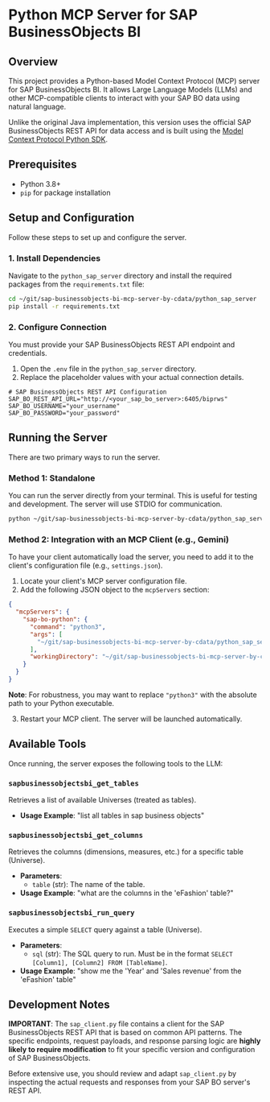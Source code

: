 # Python MCP Server for SAP BusinessObjects BI

## Overview

This project provides a Python-based Model Context Protocol (MCP) server for SAP BusinessObjects BI. It allows Large Language Models (LLMs) and other MCP-compatible clients to interact with your SAP BO data using natural language.

Unlike the original Java implementation, this version uses the official SAP BusinessObjects REST API for data access and is built using the [Model Context Protocol Python SDK](https://github.com/modelcontextprotocol/python-sdk).

## Prerequisites

*   Python 3.8+
*   `pip` for package installation

## Setup and Configuration

Follow these steps to set up and configure the server.

### 1. Install Dependencies

Navigate to the `python_sap_server` directory and install the required packages from the `requirements.txt` file:

```bash
cd ~/git/sap-businessobjects-bi-mcp-server-by-cdata/python_sap_server
pip install -r requirements.txt
```

### 2. Configure Connection

You must provide your SAP BusinessObjects REST API endpoint and credentials.

1.  Open the `.env` file in the `python_sap_server` directory.
2.  Replace the placeholder values with your actual connection details.

```dotenv
# SAP BusinessObjects REST API Configuration
SAP_BO_REST_API_URL="http://<your_sap_bo_server>:6405/biprws"
SAP_BO_USERNAME="your_username"
SAP_BO_PASSWORD="your_password"
```

## Running the Server

There are two primary ways to run the server.

### Method 1: Standalone

You can run the server directly from your terminal. This is useful for testing and development. The server will use STDIO for communication.

```bash
python ~/git/sap-businessobjects-bi-mcp-server-by-cdata/python_sap_server/app.py
```

### Method 2: Integration with an MCP Client (e.g., Gemini)

To have your client automatically load the server, you need to add it to the client's configuration file (e.g., `settings.json`).

1.  Locate your client's MCP server configuration file.
2.  Add the following JSON object to the `mcpServers` section:

```json
{
  "mcpServers": {
    "sap-bo-python": {
      "command": "python3",
      "args": [
        "~/git/sap-businessobjects-bi-mcp-server-by-cdata/python_sap_server/app.py"
      ],
      "workingDirectory": "~/git/sap-businessobjects-bi-mcp-server-by-cdata/python_sap_server"
    }
  }
}
```

**Note**: For robustness, you may want to replace `"python3"` with the absolute path to your Python executable.

3.  Restart your MCP client. The server will be launched automatically.

## Available Tools

Once running, the server exposes the following tools to the LLM:

### `sapbusinessobjectsbi_get_tables`

Retrieves a list of available Universes (treated as tables).

*   **Usage Example**: "list all tables in sap business objects"

### `sapbusinessobjectsbi_get_columns`

Retrieves the columns (dimensions, measures, etc.) for a specific table (Universe).

*   **Parameters**:
    *   `table` (str): The name of the table.
*   **Usage Example**: "what are the columns in the 'eFashion' table?"

### `sapbusinessobjectsbi_run_query`

Executes a simple `SELECT` query against a table (Universe).

*   **Parameters**:
    *   `sql` (str): The SQL query to run. Must be in the format `SELECT [Column1], [Column2] FROM [TableName]`.
*   **Usage Example**: "show me the 'Year' and 'Sales revenue' from the 'eFashion' table"

## Development Notes

**IMPORTANT**: The `sap_client.py` file contains a client for the SAP BusinessObjects REST API that is based on common API patterns. The specific endpoints, request payloads, and response parsing logic are **highly likely to require modification** to fit your specific version and configuration of SAP BusinessObjects.

Before extensive use, you should review and adapt `sap_client.py` by inspecting the actual requests and responses from your SAP BO server's REST API.
